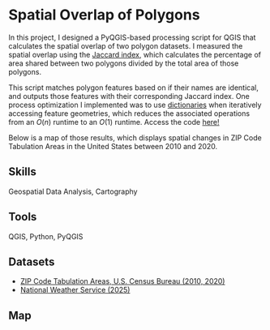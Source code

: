 # Spatial Overlap of Polygons
In this project, I designed a PyQGIS-based processing script for QGIS that calculates the spatial overlap of two polygon datasets. I measured the spatial overlap using the [Jaccard index](https://en.wikipedia.org/wiki/Jaccard_index), which calculates the percentage of area shared between two polygons divided by the total area of those polygons.

This script matches polygon features based on if their names are identical, and outputs those features with their corresponding Jaccard index. One process optimization I implemented was to use [dictionaries](https://docs.python.org/3/library/stdtypes.html#mapping-types-dict) when iteratively accessing feature geometries, which reduces the associated operations from an $O(n)$ runtime to an $O(1)$ runtime. Access the code [here!]()

Below is a map of those results, which displays spatial changes in ZIP Code Tabulation Areas in the United States between 2010 and 2020.

## Skills
Geospatial Data Analysis, Cartography

## Tools
QGIS, Python, PyQGIS

## Datasets
* [ZIP Code Tabulation Areas, U.S. Census Bureau (2010, 2020)](https://www.census.gov/programs-surveys/geography/guidance/geo-areas/zctas.html)
* [National Weather Service (2025)](https://www.weather.gov/gis/USStates)

## Map
